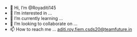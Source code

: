 - 👋 Hi, I’m @Royaditi145
- 👀 I’m interested in ...
- 🌱 I’m currently learning ...
- 💞️ I’m looking to collaborate on ...
- 📫 How to reach me ... aditi.roy.fiem.csds20@teamfuture.in

<!---
Royaditi145/Royaditi145 is a ✨ special ✨ repository because its `README.md` (this file) appears on your GitHub profile.
You can click the Preview link to take a look at your changes.
--->

